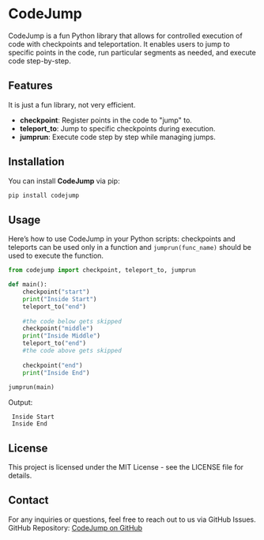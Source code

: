 # CodeJump

CodeJump is a fun Python library that allows for controlled execution of code with checkpoints and teleportation. It enables users to jump to specific points in the code, run particular segments as needed, and execute code step-by-step.

## Features
It is just a fun library, not very efficient. 
- **checkpoint**: Register points in the code to "jump" to.
- **teleport_to**: Jump to specific checkpoints during execution.
- **jumprun**: Execute code step by step while managing jumps.


## Installation

You can install **CodeJump** via pip:
```bash
pip install codejump
```
## Usage

Here’s how to use CodeJump in your Python scripts:
checkpoints and teleports can be used only in a function and ```jumprun(func_name)``` should be used to execute the function. 

```python
from codejump import checkpoint, teleport_to, jumprun

def main():
    checkpoint("start")
    print("Inside Start")
    teleport_to("end")
    
    #the code below gets skipped
    checkpoint("middle")
    print("Inside Middle")
    teleport_to("end")
    #the code above gets skipped
    
    checkpoint("end")
    print("Inside End")
    
jumprun(main)
```
Output:
```
 Inside Start
 Inside End
```
## License
This project is licensed under the MIT License - see the LICENSE file for details.

## Contact
For any inquiries or questions, feel free to reach out to us via GitHub Issues.
GitHub Repository: [CodeJump on GitHub](https://github.com/Ami-sh/codejump)